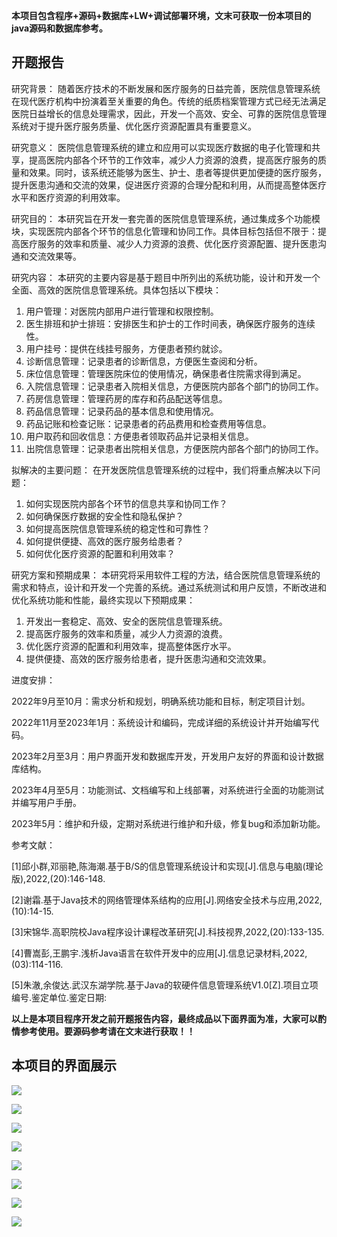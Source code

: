 ****本项目包含程序+源码+数据库+LW+调试部署环境，文末可获取一份本项目的java源码和数据库参考。****

## ******开题报告******

研究背景：
随着医疗技术的不断发展和医疗服务的日益完善，医院信息管理系统在现代医疗机构中扮演着至关重要的角色。传统的纸质档案管理方式已经无法满足医院日益增长的信息处理需求，因此，开发一个高效、安全、可靠的医院信息管理系统对于提升医疗服务质量、优化医疗资源配置具有重要意义。

研究意义：
医院信息管理系统的建立和应用可以实现医疗数据的电子化管理和共享，提高医院内部各个环节的工作效率，减少人力资源的浪费，提高医疗服务的质量和效果。同时，该系统还能够为医生、护士、患者等提供更加便捷的医疗服务，提升医患沟通和交流的效果，促进医疗资源的合理分配和利用，从而提高整体医疗水平和医疗资源的利用效率。

研究目的：
本研究旨在开发一套完善的医院信息管理系统，通过集成多个功能模块，实现医院内部各个环节的信息化管理和协同工作。具体目标包括但不限于：提高医疗服务的效率和质量、减少人力资源的浪费、优化医疗资源配置、提升医患沟通和交流效果等。

研究内容： 本研究的主要内容是基于题目中所列出的系统功能，设计和开发一个全面、高效的医院信息管理系统。具体包括以下模块：

  1. 用户管理：对医院内部用户进行管理和权限控制。
  2. 医生排班和护士排班：安排医生和护士的工作时间表，确保医疗服务的连续性。
  3. 用户挂号：提供在线挂号服务，方便患者预约就诊。
  4. 诊断信息管理：记录患者的诊断信息，方便医生查阅和分析。
  5. 床位信息管理：管理医院床位的使用情况，确保患者住院需求得到满足。
  6. 入院信息管理：记录患者入院相关信息，方便医院内部各个部门的协同工作。
  7. 药房信息管理：管理药房的库存和药品配送等信息。
  8. 药品信息管理：记录药品的基本信息和使用情况。
  9. 药品记账和检查记账：记录患者的药品费用和检查费用等信息。
  10. 用户取药和回收信息：方便患者领取药品并记录相关信息。
  11. 出院信息管理：记录患者出院相关信息，方便医院内部各个部门的协同工作。

拟解决的主要问题： 在开发医院信息管理系统的过程中，我们将重点解决以下问题：

  1. 如何实现医院内部各个环节的信息共享和协同工作？
  2. 如何确保医疗数据的安全性和隐私保护？
  3. 如何提高医院信息管理系统的稳定性和可靠性？
  4. 如何提供便捷、高效的医疗服务给患者？
  5. 如何优化医疗资源的配置和利用效率？

研究方案和预期成果：
本研究将采用软件工程的方法，结合医院信息管理系统的需求和特点，设计和开发一个完善的系统。通过系统测试和用户反馈，不断改进和优化系统功能和性能，最终实现以下预期成果：

  1. 开发出一套稳定、高效、安全的医院信息管理系统。
  2. 提高医疗服务的效率和质量，减少人力资源的浪费。
  3. 优化医疗资源的配置和利用效率，提高整体医疗水平。
  4. 提供便捷、高效的医疗服务给患者，提升医患沟通和交流效果。

进度安排：

2022年9月至10月：需求分析和规划，明确系统功能和目标，制定项目计划。

2022年11月至2023年1月：系统设计和编码，完成详细的系统设计并开始编写代码。

2023年2月至3月：用户界面开发和数据库开发，开发用户友好的界面和设计数据库结构。

2023年4月至5月：功能测试、文档编写和上线部署，对系统进行全面的功能测试并编写用户手册。

2023年5月：维护和升级，定期对系统进行维护和升级，修复bug和添加新功能。

参考文献：

[1]邱小群,邓丽艳,陈海潮.基于B/S的信息管理系统设计和实现[J].信息与电脑(理论版),2022,(20):146-148.

[2]谢霜.基于Java技术的网络管理体系结构的应用[J].网络安全技术与应用,2022,(10):14-15.

[3]宋锦华.高职院校Java程序设计课程改革研究[J].科技视界,2022,(20):133-135.

[4]曹嵩彭,王鹏宇.浅析Java语言在软件开发中的应用[J].信息记录材料,2022,(03):114-116.

[5]朱澈,余俊达.武汉东湖学院.基于Java的软硬件信息管理系统V1.0[Z].项目立项编号.鉴定单位.鉴定日期:

****以上是本项目程序开发之前开题报告内容，最终成品以下面界面为准，大家可以酌情参考使用。要源码参考请在文末进行获取！！****

## ******本项目的界面展示******

![](./res/9a7840a49bda4d158f8f58b416e9d978.png)

![](./res/10d61d31d11a42a19906f3ce318ee6dd.png)

![](./res/d6a97acd67f24b5789e1fe32e7ce3f0e.png)

![](./res/db0b07ff815e46668ec0a84cdf8e07c4.png)

![](./res/5b7292f8d20c493592950c41ca08adc2.png)

![](./res/df5e8ce8a4ab472491bd0cab4c0cc010.png)

![](./res/2355dc4ab60e4e35ac6b7f98ba0cf6ad.png)

![](./res/ab5b4c7101e44d539eb9ebbdef8b33f9.png)

